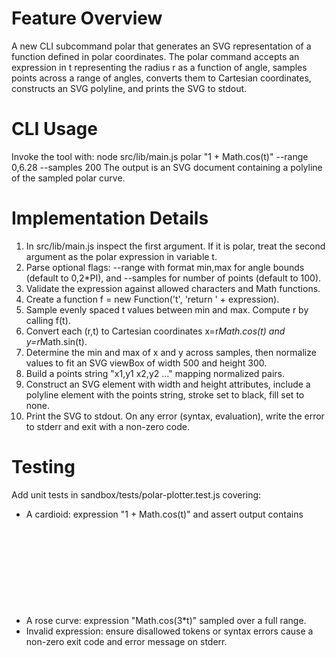 # Feature Overview
A new CLI subcommand polar that generates an SVG representation of a function defined in polar coordinates. The polar command accepts an expression in t representing the radius r as a function of angle, samples points across a range of angles, converts them to Cartesian coordinates, constructs an SVG polyline, and prints the SVG to stdout.

# CLI Usage
Invoke the tool with:
node src/lib/main.js polar "1 + Math.cos(t)" --range 0,6.28 --samples 200
The output is an SVG document containing a polyline of the sampled polar curve.

# Implementation Details
1. In src/lib/main.js inspect the first argument. If it is polar, treat the second argument as the polar expression in variable t.
2. Parse optional flags: --range with format min,max for angle bounds (default to 0,2*PI), and --samples for number of points (default to 100).
3. Validate the expression against allowed characters and Math functions.
4. Create a function f = new Function('t', 'return ' + expression).
5. Sample evenly spaced t values between min and max. Compute r by calling f(t).
6. Convert each (r,t) to Cartesian coordinates x=r*Math.cos(t) and y=r*Math.sin(t).
7. Determine the min and max of x and y across samples, then normalize values to fit an SVG viewBox of width 500 and height 300.
8. Build a points string "x1,y1 x2,y2 ..." mapping normalized pairs.
9. Construct an SVG element with width and height attributes, include a polyline element with the points string, stroke set to black, fill set to none.
10. Print the SVG to stdout. On any error (syntax, evaluation), write the error to stderr and exit with a non-zero code.

# Testing
Add unit tests in sandbox/tests/polar-plotter.test.js covering:
* A cardioid: expression "1 + Math.cos(t)" and assert output contains <svg>, <polyline>, and the correct number of segments.
* A rose curve: expression "Math.cos(3*t)" sampled over a full range.
* Invalid expression: ensure disallowed tokens or syntax errors cause a non-zero exit code and error message on stderr.
